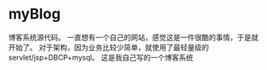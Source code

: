 # myBlog
博客系统源代码。
一直想有一个自己的网站，感觉这是一件很酷的事情，于是就开始了。
对于架构，因为业务比较少简单，就使用了最轻量级的servlet/jsp+DBCP+mysql。
这是我自己写的一个博客系统
